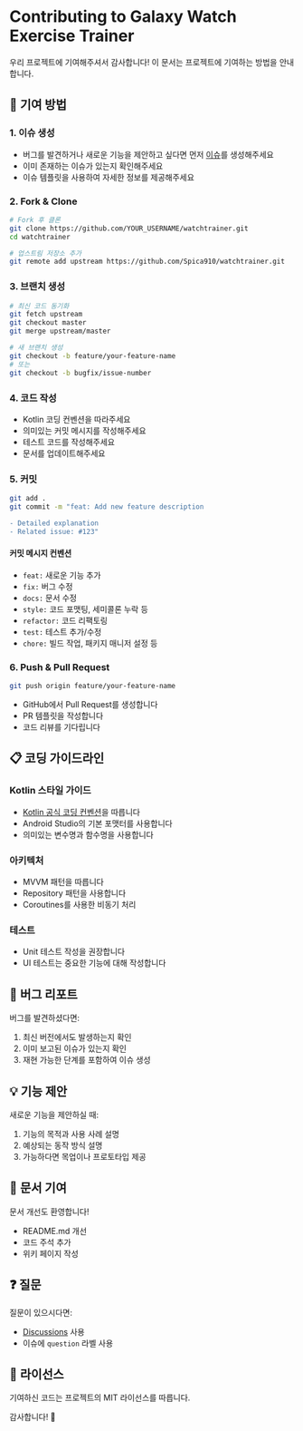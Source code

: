 # Contributing to Galaxy Watch Exercise Trainer

우리 프로젝트에 기여해주셔서 감사합니다! 이 문서는 프로젝트에 기여하는 방법을 안내합니다.

## 🤝 기여 방법

### 1. 이슈 생성
- 버그를 발견하거나 새로운 기능을 제안하고 싶다면 먼저 [이슈](https://github.com/Spica910/watchtrainer/issues)를 생성해주세요
- 이미 존재하는 이슈가 있는지 확인해주세요
- 이슈 템플릿을 사용하여 자세한 정보를 제공해주세요

### 2. Fork & Clone
```bash
# Fork 후 클론
git clone https://github.com/YOUR_USERNAME/watchtrainer.git
cd watchtrainer

# 업스트림 저장소 추가
git remote add upstream https://github.com/Spica910/watchtrainer.git
```

### 3. 브랜치 생성
```bash
# 최신 코드 동기화
git fetch upstream
git checkout master
git merge upstream/master

# 새 브랜치 생성
git checkout -b feature/your-feature-name
# 또는
git checkout -b bugfix/issue-number
```

### 4. 코드 작성
- Kotlin 코딩 컨벤션을 따라주세요
- 의미있는 커밋 메시지를 작성해주세요
- 테스트 코드를 작성해주세요
- 문서를 업데이트해주세요

### 5. 커밋
```bash
git add .
git commit -m "feat: Add new feature description

- Detailed explanation
- Related issue: #123"
```

#### 커밋 메시지 컨벤션
- `feat:` 새로운 기능 추가
- `fix:` 버그 수정
- `docs:` 문서 수정
- `style:` 코드 포맷팅, 세미콜론 누락 등
- `refactor:` 코드 리팩토링
- `test:` 테스트 추가/수정
- `chore:` 빌드 작업, 패키지 매니저 설정 등

### 6. Push & Pull Request
```bash
git push origin feature/your-feature-name
```

- GitHub에서 Pull Request를 생성합니다
- PR 템플릿을 작성합니다
- 코드 리뷰를 기다립니다

## 📋 코딩 가이드라인

### Kotlin 스타일 가이드
- [Kotlin 공식 코딩 컨벤션](https://kotlinlang.org/docs/coding-conventions.html)을 따릅니다
- Android Studio의 기본 포맷터를 사용합니다
- 의미있는 변수명과 함수명을 사용합니다

### 아키텍처
- MVVM 패턴을 따릅니다
- Repository 패턴을 사용합니다
- Coroutines를 사용한 비동기 처리

### 테스트
- Unit 테스트 작성을 권장합니다
- UI 테스트는 중요한 기능에 대해 작성합니다

## 🐛 버그 리포트

버그를 발견하셨다면:
1. 최신 버전에서도 발생하는지 확인
2. 이미 보고된 이슈가 있는지 확인
3. 재현 가능한 단계를 포함하여 이슈 생성

## 💡 기능 제안

새로운 기능을 제안하실 때:
1. 기능의 목적과 사용 사례 설명
2. 예상되는 동작 방식 설명
3. 가능하다면 목업이나 프로토타입 제공

## 📝 문서 기여

문서 개선도 환영합니다!
- README.md 개선
- 코드 주석 추가
- 위키 페이지 작성

## ❓ 질문

질문이 있으시다면:
- [Discussions](https://github.com/Spica910/watchtrainer/discussions) 사용
- 이슈에 `question` 라벨 사용

## 📜 라이선스

기여하신 코드는 프로젝트의 MIT 라이선스를 따릅니다.

감사합니다! 🙏